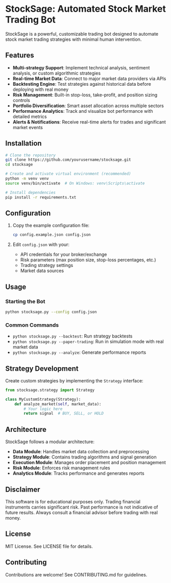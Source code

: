 # StockSage: Automated Stock Market Trading Bot

StockSage is a powerful, customizable trading bot designed to automate stock market trading strategies with minimal human intervention.

## Features

- **Multi-strategy Support**: Implement technical analysis, sentiment analysis, or custom algorithmic strategies
- **Real-time Market Data**: Connect to major market data providers via APIs
- **Backtesting Engine**: Test strategies against historical data before deploying with real money
- **Risk Management**: Built-in stop-loss, take-profit, and position sizing controls
- **Portfolio Diversification**: Smart asset allocation across multiple sectors
- **Performance Analytics**: Track and visualize bot performance with detailed metrics
- **Alerts & Notifications**: Receive real-time alerts for trades and significant market events

## Installation

```bash
# Clone the repository
git clone https://github.com/yourusername/stocksage.git
cd stocksage

# Create and activate virtual environment (recommended)
python -m venv venv
source venv/bin/activate  # On Windows: venv\Scripts\activate

# Install dependencies
pip install -r requirements.txt
```

## Configuration

1. Copy the example configuration file:
   ```bash
   cp config.example.json config.json
   ```

2. Edit `config.json` with your:
   - API credentials for your broker/exchange
   - Risk parameters (max position size, stop-loss percentages, etc.)
   - Trading strategy settings
   - Market data sources

## Usage

### Starting the Bot

```bash
python stocksage.py --config config.json
```

### Common Commands

- `python stocksage.py --backtest`: Run strategy backtests
- `python stocksage.py --paper-trading`: Run in simulation mode with real market data
- `python stocksage.py --analyze`: Generate performance reports

## Strategy Development

Create custom strategies by implementing the `Strategy` interface:

```python
from stocksage.strategy import Strategy

class MyCustomStrategy(Strategy):
    def analyze_market(self, market_data):
        # Your logic here
        return signal  # BUY, SELL, or HOLD
```

## Architecture

StockSage follows a modular architecture:

- **Data Module**: Handles market data collection and preprocessing
- **Strategy Module**: Contains trading algorithms and signal generation
- **Execution Module**: Manages order placement and position management
- **Risk Module**: Enforces risk management rules
- **Analytics Module**: Tracks performance and generates reports

## Disclaimer

This software is for educational purposes only. Trading financial instruments carries significant risk. Past performance is not indicative of future results. Always consult a financial advisor before trading with real money.

## License

MIT License. See LICENSE file for details.

## Contributing

Contributions are welcome! See CONTRIBUTING.md for guidelines. 